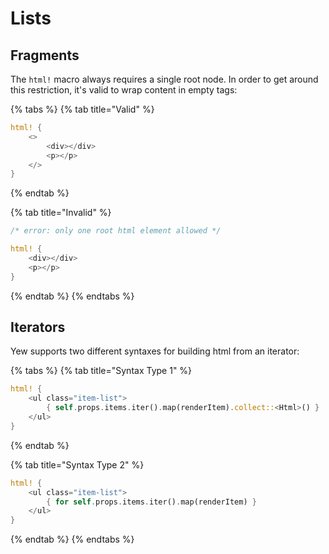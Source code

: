 # Lists

## Fragments

The `html!` macro always requires a single root node. In order to get around this restriction, it's 
valid to wrap content in empty tags:

{% tabs %}
{% tab title="Valid" %}
```rust
html! {
    <>
        <div></div>
        <p></p>
    </>
}
```
{% endtab %}

{% tab title="Invalid" %}
```rust
/* error: only one root html element allowed */

html! {
    <div></div>
    <p></p>
}
```
{% endtab %}
{% endtabs %}

## Iterators

Yew supports two different syntaxes for building html from an iterator:

{% tabs %}
{% tab title="Syntax Type 1" %}
```rust
html! {
    <ul class="item-list">
        { self.props.items.iter().map(renderItem).collect::<Html>() }
    </ul>
}
```
{% endtab %}

{% tab title="Syntax Type 2" %}
```rust
html! {
    <ul class="item-list">
        { for self.props.items.iter().map(renderItem) }
    </ul>
}
```
{% endtab %}
{% endtabs %}

